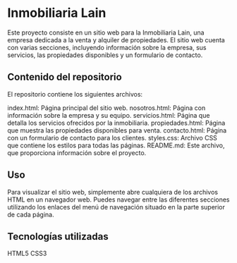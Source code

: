 
# Inmobiliaria Lain

Este proyecto consiste en un sitio web para la Inmobiliaria Lain, una empresa dedicada a la venta y alquiler de propiedades. El sitio web cuenta con varias secciones, incluyendo información sobre la empresa, sus servicios, las propiedades disponibles y un formulario de contacto.

## Contenido del repositorio

El repositorio contiene los siguientes archivos:

index.html: Página principal del sitio web.
nosotros.html: Página con información sobre la empresa y su equipo.
servicios.html: Página que detalla los servicios ofrecidos por la inmobiliaria.
propiedades.html: Página que muestra las propiedades disponibles para venta.
contacto.html: Página con un formulario de contacto para los clientes.
styles.css: Archivo CSS que contiene los estilos para todas las páginas.
README.md: Este archivo, que proporciona información sobre el proyecto.

## Uso
Para visualizar el sitio web, simplemente abre cualquiera de los archivos HTML en un navegador web. Puedes navegar entre las diferentes secciones utilizando los enlaces del menú de navegación situado en la parte superior de cada página.

## Tecnologías utilizadas
HTML5
CSS3

